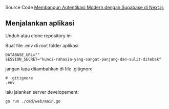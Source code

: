 Source Code [Membangun Autentikasi Modern dengan Supabase di Next.js](https://liataja.id//tutorial/membuat-ecommerce-dengan-go-part1)

## Menjalankan aplikasi

Unduh atau clone repository ini

Buat file .env di root folder aplikasi
```
DATABASE_URL=""
SESSION_SECRET="kunci-rahasia-yang-sangat-panjang-dan-sulit-ditebak"
```

jangan lupa ditambahkan di file .gitignore
```
# .gitignore
.env
```

lalu jalankan server developement:

```bash
go run ./cmd/web/main.go
```

